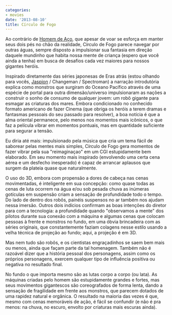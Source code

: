 ```yaml
---
categories:
- movies
date: '2013-08-10'
title: Círculo de Fogo
---
```


Ao contrário de [Homem de Aço], que apesar de voar se esforça em manter seus dois pés no chão da realidade, Círculo de Fogo parece navegar por outras águas, sempre disposto a impulsionar sua fantasia em direção daquele mundinho que habita nossa mente de criança (espero que você ainda a tenha) em busca de desafios cada vez maiores para nossos gigantes heróis. 

Inspirado diretamente das séries japonesas de Eras atrás (estou olhando para vocês, [Jaspion] / Changeman / Spectroman) a narração introdutória explica como monstros que surgiram do Oceano Pacífico através de uma espécie de portal para outra dimensão/universo impulsionaram as nações a construir o sonho de consumo de qualquer jovem: um robô gigante para esmagar as criaturas dos mares. Embora condicionado no conhecido formato americano de fazer Cinema (que obriga os heróis a terem dramas e fantasmas pessoais do seu passado para resolver), a boa notícia é que a alma oriental permanece, pelo menos nos momentos mais icônicos, o que faz a película vibrar em momentos pontuais, mas em quantidade suficiente para segurar a tensão.

Eu diria até mais: impulsionado pela música que cria um tema fácil de saborear pelas mentes mais simples, Círculo de Fogo gera momentos de fazer vibrar pela sua "reimaginaçao" em um CGI estupidamente bem elaborado. Em seu momento mais inspirado (envolvendo uma certa cena aérea e um desfecho inesperado) é capaz de arrancar aplausos que surgem da plateia quase que naturalmente.

O uso do 3D, embora com propensão a dores de cabeça nas cenas movimentadas, é inteligente em sua concepção: como quase todas as cenas de luta ocorrem na água e/ou sob pesada chuva as inúmeras gotículas em suspensão criam a sensação de profundidade todo o tempo. Do lado de dentro dos robôs, painéis suspensos no ar também nos ajudam nessa imersão. Outros dois indícios confirmam as boas intenções do diretor para com a tecnologia: a profundidade quando "observamos a mente" dos pilotos durante sua conexão com a máquina e algumas cenas que colocam pessoas à frente e monstros no fundo, em uma óbvia brincadeira com as séries originais, que constantemente faziam colagens nesse estilo usando a velha técnica de projeção ao fundo; aqui, a projeção é em 3D.

Mas nem tudo são robôs, e os cientistas engraçadinhos se saem bem mais ou menos, ainda que façam parte da tal homenagem. Também não é razoável dizer que a história pessoal dos personagens, assim como os próprios personagens, exercem qualquer tipo de influência positiva ou negativa no resultado final.

No fundo o que importa mesmo são as lutas corpo a corpo (ou lata). As máquinas criadas pelo homem são estupidamente grandes e fortes, mas seus movimentos gigantescos são coreografados de forma lenta, dando a sensação de fragilidade em frente aos monstros, que parecem dotados de uma rapidez natural e orgânica. O resultado na maioria das vezes é que, mesmo com cenas memoráveis de ação, é fácil se confundir (e não é pra menos: na chuva, no escuro, envolto por criaturas mais escuras ainda).

[Homem de Aço]: /o-homem-de-aco
[Jaspion]: /jaspion